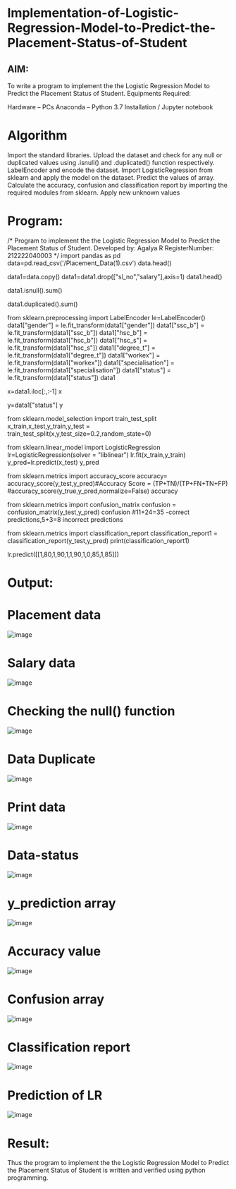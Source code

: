 # Implementation-of-Logistic-Regression-Model-to-Predict-the-Placement-Status-of-Student

## AIM:
To write a program to implement the the Logistic Regression Model to Predict the Placement Status of Student. Equipments Required:

Hardware – PCs
Anaconda – Python 3.7 Installation / Jupyter notebook

# Algorithm

Import the standard libraries.
Upload the dataset and check for any null or duplicated values using .isnull() and .duplicated() function respectively.
LabelEncoder and encode the dataset.
Import LogisticRegression from sklearn and apply the model on the dataset.
Predict the values of array.
Calculate the accuracy, confusion and classification report by importing the required modules from sklearn.
Apply new unknown values

# Program:

/*
Program to implement the the Logistic Regression Model to Predict the Placement Status of Student.
Developed by: Agalya R
RegisterNumber:  212222040003
*/
import pandas as pd
data=pd.read_csv('/Placement_Data(1).csv')
data.head()

data1=data.copy()
data1=data1.drop(["sl_no","salary"],axis=1)
data1.head()

data1.isnull().sum()

data1.duplicated().sum()

from sklearn.preprocessing import LabelEncoder
le=LabelEncoder()
data1["gender"] = le.fit_transform(data1["gender"])
data1["ssc_b"] = le.fit_transform(data1["ssc_b"])
data1["hsc_b"] = le.fit_transform(data1["hsc_b"])
data1["hsc_s"] = le.fit_transform(data1["hsc_s"])
data1["degree_t"] = le.fit_transform(data1["degree_t"])
data1["workex"] = le.fit_transform(data1["workex"])
data1["specialisation"] = le.fit_transform(data1["specialisation"])
data1["status"] = le.fit_transform(data1["status"])
data1

x=data1.iloc[:,:-1]
x

y=data1["status"]
y

from sklearn.model_selection import train_test_split
x_train,x_test,y_train,y_test = train_test_split(x,y,test_size=0.2,random_state=0)

from sklearn.linear_model import LogisticRegression
lr=LogisticRegression(solver = "liblinear")
lr.fit(x_train,y_train)
y_pred=lr.predict(x_test)
y_pred

from sklearn.metrics import accuracy_score
accuracy= accuracy_score(y_test,y_pred)#Accuracy Score = (TP+TN)/(TP+FN+TN+FP)
#accuracy_score(y_true,y_pred,normalize=False)
accuracy

from sklearn.metrics import confusion_matrix
confusion = confusion_matrix(y_test,y_pred)
confusion #11+24=35 -correct predictions,5+3=8 incorrect predictions

from sklearn.metrics import classification_report
classification_report1 = classification_report(y_test,y_pred)
print(classification_report1)

lr.predict([[1,80,1,90,1,1,90,1,0,85,1,85]])

# Output:
# Placement data
![image](https://github.com/gracia55/Implementation-of-Logistic-Regression-Model-to-Predict-the-Placement-Status-of-Student/assets/129026838/7bdc3810-5c9b-4a4f-ad22-29d8dffc83a5)


# Salary data
![image](https://github.com/gracia55/Implementation-of-Logistic-Regression-Model-to-Predict-the-Placement-Status-of-Student/assets/129026838/b312edac-7a9d-47a4-98e6-c8c7cacc598e)


# Checking the null() function
![image](https://github.com/gracia55/Implementation-of-Logistic-Regression-Model-to-Predict-the-Placement-Status-of-Student/assets/129026838/ae7d4f72-fe46-4eda-a7f6-96a37841746f)


# Data Duplicate

![image](https://github.com/gracia55/Implementation-of-Logistic-Regression-Model-to-Predict-the-Placement-Status-of-Student/assets/129026838/cd7e7953-53cc-4952-bc29-79680c1b4ca7)


# Print data

![image](https://github.com/gracia55/Implementation-of-Logistic-Regression-Model-to-Predict-the-Placement-Status-of-Student/assets/129026838/075652d2-6bc5-4807-bb3a-4f94047483e5)


# Data-status

![image](https://github.com/gracia55/Implementation-of-Logistic-Regression-Model-to-Predict-the-Placement-Status-of-Student/assets/129026838/c58a55c8-df7d-4e32-ba69-c99222e4c382)


# y_prediction array

![image](https://github.com/gracia55/Implementation-of-Logistic-Regression-Model-to-Predict-the-Placement-Status-of-Student/assets/129026838/f1fb11c0-0da8-4e3d-9489-724fff8ca44e)


# Accuracy value

![image](https://github.com/gracia55/Implementation-of-Logistic-Regression-Model-to-Predict-the-Placement-Status-of-Student/assets/129026838/db9af4c2-95ff-4513-aef6-6dd11766505e)


# Confusion array

![image](https://github.com/gracia55/Implementation-of-Logistic-Regression-Model-to-Predict-the-Placement-Status-of-Student/assets/129026838/a2222a19-b841-426e-a176-853eb0d163dd)


# Classification report

![image](https://github.com/gracia55/Implementation-of-Logistic-Regression-Model-to-Predict-the-Placement-Status-of-Student/assets/129026838/2bddc10b-08c6-451b-82f3-f7e0b82f3102)


# Prediction of LR

![image](https://github.com/gracia55/Implementation-of-Logistic-Regression-Model-to-Predict-the-Placement-Status-of-Student/assets/129026838/3f17ccb6-2da7-4ab7-849e-edfcca3d3d20)


# Result:
Thus the program to implement the the Logistic Regression Model to Predict the Placement Status of Student is written and verified using python programming.
